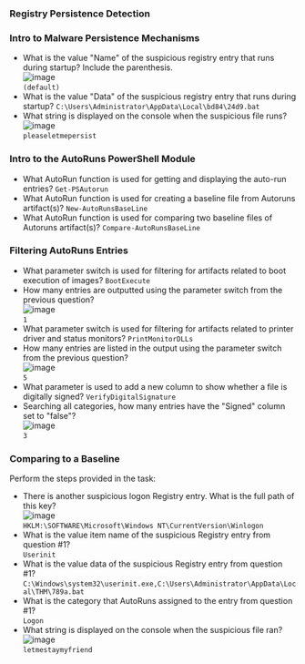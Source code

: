### Registry Persistence Detection

### Intro to Malware Persistence Mechanisms
- What is the value "Name" of the suspicious registry entry that runs during startup? Include the parenthesis.<br />
![image](https://github.com/user-attachments/assets/51852bac-40d4-4443-a2d1-0bb193d35a97)<br />
`(default)`
- What is the value "Data" of the suspicious registry entry that runs during startup? `C:\Users\Administrator\AppData\Local\bd84\24d9.bat`
- What string is displayed on the console when the suspicious file runs?<br />
![image](https://github.com/user-attachments/assets/1656a9bc-3b1f-411b-a113-86cc08b36f62)<br />
`pleaseletmepersist`

### Intro to the AutoRuns PowerShell Module
- What AutoRun function is used for getting and displaying the auto-run entries? `Get-PSAutorun`
- What AutoRun function is used for creating a baseline file from Autoruns artifact(s)? `New-AutoRunsBaseLine`
- What AutoRun function is used for comparing two baseline files of Autoruns artifact(s)? `Compare-AutoRunsBaseLine`

### Filtering AutoRuns Entries
- What parameter switch is used for filtering for artifacts related to boot execution of images?  `BootExecute`
- How many entries are outputted using the parameter switch from the previous question?<br />
![image](https://github.com/user-attachments/assets/1ffcc235-f927-47e6-8434-09225cfeec18)<br />
`1`
- What parameter switch is used for filtering for artifacts related to printer driver and status monitors? `PrintMonitorDLLs`
- How many entries are listed in the output using the parameter switch from the previous question?<br />
![image](https://github.com/user-attachments/assets/ff81af7e-7d2f-4546-bbc5-47d5953900d4)<br />
`5`
- What parameter is used to add a new column to show whether a file is digitally signed? `VerifyDigitalSignature`
- Searching all categories, how many entries have the "Signed" column set to "false"?<br />
![image](https://github.com/user-attachments/assets/1adc196f-dc34-4b50-a1fa-feeb088c9b5d)<br />
`3`


### Comparing to a Baseline
Perform the steps provided in the task:
- There is another suspicious logon Registry entry. What is the full path of this key?<br />
![image](https://github.com/user-attachments/assets/189e108d-9750-486d-b0ea-3d664c7a2152)<br />
`HKLM:\SOFTWARE\Microsoft\Windows NT\CurrentVersion\Winlogon`
- What is the value item name of the suspicious Registry entry from question #1?<br /> `Userinit`
- What is the value data of the suspicious Registry entry from question #1?<br /> `C:\Windows\system32\userinit.exe,C:\Users\Administrator\AppData\Local\THM\789a.bat`
- What is the category that AutoRuns assigned to the entry from question #1?<br /> `Logon`
- What string is displayed on the console when the suspicious file ran?<br />
![image](https://github.com/user-attachments/assets/c40d5fce-27c9-48b2-b1fc-42e541719682)<br />
`letmestaymyfriend`
